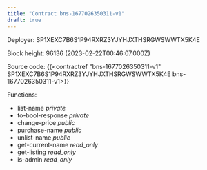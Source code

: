 ```yaml
---
title: "Contract bns-1677026350311-v1"
draft: true
---
```

Deployer: SP1XEXC7B6S1P94RXRZ3YJYHJXTHSRGWSWWTX5K4E


 



Block height: 96136 (2023-02-22T00:46:07.000Z)

Source code: {{<contractref "bns-1677026350311-v1" SP1XEXC7B6S1P94RXRZ3YJYHJXTHSRGWSWWTX5K4E bns-1677026350311-v1>}}

Functions:

* list-name _private_
* to-bool-response _private_
* change-price _public_
* purchase-name _public_
* unlist-name _public_
* get-current-name _read_only_
* get-listing _read_only_
* is-admin _read_only_

